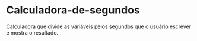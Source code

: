 # Calculadora-de-segundos
Calculadora que divide as variáveis pelos segundos que o usuário escrever e mostra o resultado.
